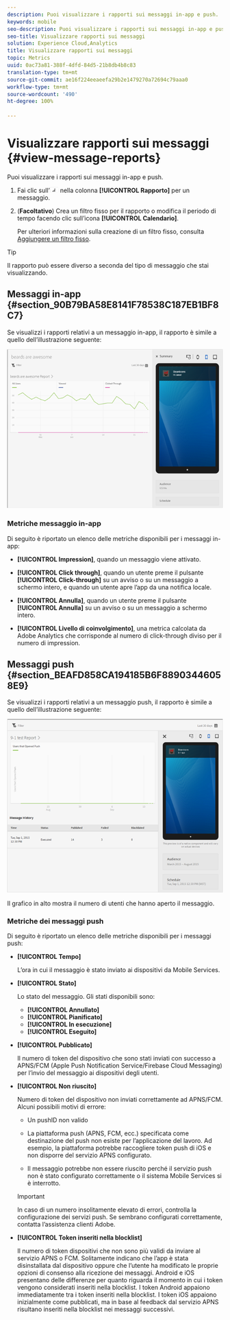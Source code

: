 ```yaml
---
description: Puoi visualizzare i rapporti sui messaggi in-app e push.
keywords: mobile
seo-description: Puoi visualizzare i rapporti sui messaggi in-app e push.
seo-title: Visualizzare rapporti sui messaggi
solution: Experience Cloud,Analytics
title: Visualizzare rapporti sui messaggi
topic: Metrics
uuid: 0ac73a81-388f-4dfd-84d5-21b8db4b8c83
translation-type: tm+mt
source-git-commit: ae16f224eeaeefa29b2e1479270a72694c79aaa0
workflow-type: tm+mt
source-wordcount: '490'
ht-degree: 100%

---
```



# Visualizzare rapporti sui messaggi {#view-message-reports}

Puoi visualizzare i rapporti sui messaggi in-app e push.

1. Fai clic sull’![icona rapporto](assets/icon_report.png) nella colonna **[!UICONTROL Rapporto]** per un messaggio.
1. (**Facoltativo**) Crea un filtro fisso per il rapporto o modifica il periodo di tempo facendo clic sull’icona **[!UICONTROL Calendario]**.

   Per ulteriori informazioni sulla creazione di un filtro fisso, consulta [Aggiungere un filtro fisso](/help/using/usage/reports-customize/t-sticky-filter.md).

>[!TIP]
>
>Il rapporto può essere diverso a seconda del tipo di messaggio che stai visualizzando.

## Messaggi in-app {#section_90B79BA58E8141F78538C187EB1BF8C7}

Se visualizzi i rapporti relativi a un messaggio in-app, il rapporto è simile a quello dell’illustrazione seguente:

![messaggio rapporto](assets/report_message.png)

### Metriche messaggio in-app

Di seguito è riportato un elenco delle metriche disponibili per i messaggi in-app:

* **[!UICONTROL Impression]**, quando un messaggio viene attivato.

* **[!UICONTROL Click through]**, quando un utente preme il pulsante **[!UICONTROL Click-through]** su un avviso o su un messaggio a schermo intero, e quando un utente apre l’app da una notifica locale.

* **[!UICONTROL Annulla]**, quando un utente preme il pulsante **[!UICONTROL Annulla]** su un avviso o su un messaggio a schermo intero.

* **[!UICONTROL Livello di coinvolgimento]**, una metrica calcolata da Adobe Analytics che corrisponde al numero di click-through diviso per il numero di impression.

## Messaggi push {#section_BEAFD858CA194185B6F88903446058E9}

Se visualizzi i rapporti relativi a un messaggio push, il rapporto è simile a quello dell’illustrazione seguente:

![messaggio push](assets/report_message_push.png)

Il grafico in alto mostra il numero di utenti che hanno aperto il messaggio.

### Metriche dei messaggi push

Di seguito è riportato un elenco delle metriche disponibili per i messaggi push:

* **[!UICONTROL Tempo]**

   L’ora in cui il messaggio è stato inviato ai dispositivi da Mobile Services.

* **[!UICONTROL Stato]**

   Lo stato del messaggio. Gli stati disponibili sono:

   * **[!UICONTROL Annullato]**
   * **[!UICONTROL Pianificato]**
   * **[!UICONTROL In esecuzione]**
   * **[!UICONTROL Eseguito]**

* **[!UICONTROL Pubblicato]**

   Il numero di token del dispositivo che sono stati inviati con successo a APNS/FCM (Apple Push Notification Service/Firebase Cloud Messaging) per l’invio del messaggio ai dispositivi degli utenti.

* **[!UICONTROL Non riuscito]**

   Numero di token del dispositivo non inviati correttamente ad APNS/FCM. Alcuni possibili motivi di errore:

   * Un pushID non valido

   * La piattaforma push (APNS, FCM, ecc.) specificata come destinazione del push non esiste per l’applicazione del lavoro. Ad esempio, la piattaforma potrebbe raccogliere token push di iOS e non disporre del servizio APNS configurato.

   * Il messaggio potrebbe non essere riuscito perché il servizio push non è stato configurato correttamente o il sistema Mobile Services si è interrotto.
   >[!IMPORTANT]
   >
   >In caso di un numero insolitamente elevato di errori, controlla la configurazione dei servizi push. Se sembrano configurati correttamente, contatta l’assistenza clienti Adobe.

* **[!UICONTROL Token inseriti nella blocklist]**

   Il numero di token dispositivi che non sono più validi da inviare al servizio APNS o FCM. Solitamente indicano che l’app è stata disinstallata dal dispositivo oppure che l’utente ha modificato le proprie opzioni di consenso alla ricezione dei messaggi. Android e iOS presentano delle differenze per quanto riguarda il momento in cui i token vengono considerati inseriti nella blocklist. I token Android appaiono immediatamente tra i token inseriti nella blocklist. I token iOS appaiono inizialmente come pubblicati, ma in base al feedback dal servizio APNS risultano inseriti nella blocklist nei messaggi successivi.
